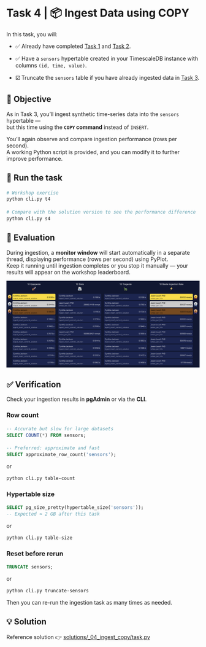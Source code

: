 # Task 4 | 📦 Ingest Data using COPY

In this task, you will:

- ✅ Already have completed [Task 1](../_01_setup/README.md) and [Task 2](../_02_schema_hypertable/README.md).

- ✅ Have a `sensors` hypertable created in your TimescaleDB instance with columns `(id, time, value)`.

- ☑️ Truncate the `sensors` table if you have already ingested data in [Task 3](../_03_ingest_insert/README.md).

## 🧱 Objective

As in Task 3, you’ll ingest synthetic time-series data into the `sensors` hypertable —  
but this time using the **`COPY` command** instead of `INSERT`.

You’ll again observe and compare ingestion performance (rows per second).  
A working Python script is provided, and you can modify it to further improve performance.

## 🚀 Run the task

```sh
# Workshop exercise
python cli.py t4

# Compare with the solution version to see the performance difference
python cli.py s4
```

## 🧠 Evaluation

During ingestion, a **monitor window** will start automatically in a separate thread, displaying performance (rows per second) using PyPlot.  
Keep it running until ingestion completes or you stop it manually — your results will appear on the workshop leaderboard.

<img src="../_03_ingest_insert/leaderboard.png" alt="Workshop leaderboard" width="1200">

## ✅ Verification

Check your ingestion results in **pgAdmin** or via the **CLI**.

### Row count

```sql
-- Accurate but slow for large datasets
SELECT COUNT(*) FROM sensors;

-- Preferred: approximate and fast
SELECT approximate_row_count('sensors');
```

or

```sh
python cli.py table-count
```

### Hypertable size

```sql
SELECT pg_size_pretty(hypertable_size('sensors'));
-- Expected ≈ 2 GB after this task
```

or

```sh
python cli.py table-size
```

### Reset before rerun

```sql
TRUNCATE sensors;
```

or

```sh
python cli.py truncate-sensors
```

Then you can re-run the ingestion task as many times as needed.

## 💡 Solution

Reference solution 👉 [solutions/\_04_ingest_copy/task.py](../../solutions/_04_ingest_copy/task.py)
